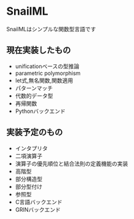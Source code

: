 # SnailML

SnailMLはシンプルな関数型言語です

## 現在実装したもの

- unificationベースの型推論
- parametric polymorphism
- let式,無名関数,関数適用
- パターンマッチ 
- 代数的データ型
- 再帰関数
- Pythonバックエンド

## 実装予定のもの

- インタプリタ
- 二項演算子
- 演算子の優先順位と結合法則の定義機能の実装
- 高階型
- 部分構造型
- 部分型付け
- 参照型
- C言語バックエンド
- GRINバックエンド